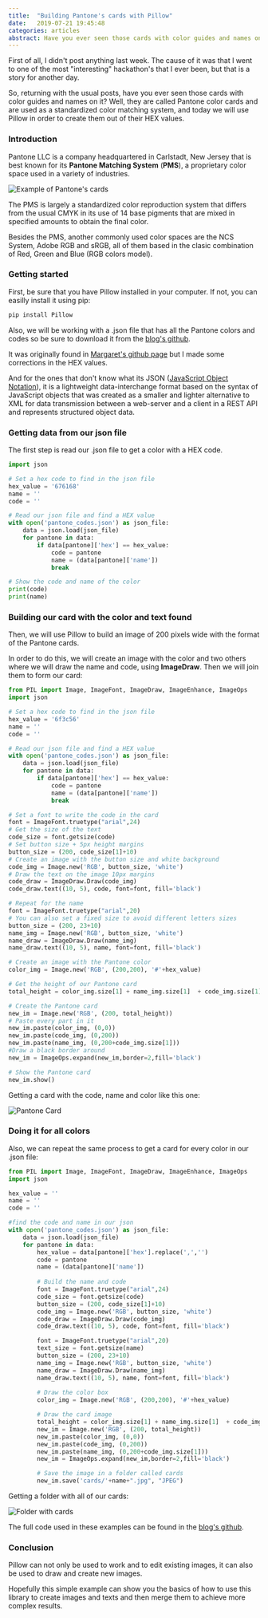 ```yaml
---
title:  "Building Pantone's cards with Pillow"
date:   2019-07-21 19:45:48
categories: articles
abstract: Have you ever seen those cards with color guides and names on it? Well, they are called Pantone color cards and today we will use Pillow to build them out of [...]
---
```

First of all, I didn't post anything last week. The cause of it was that I went to one of the most "interesting" hackathon's that I ever been, but that is a story for another day.

So, returning with the usual posts, have you ever seen those cards with color guides and names on it? Well, they are called Pantone color cards and are used as a standardized color matching system, and today we will use Pillow in order to create them out of their HEX values.

### Introduction

Pantone LLC is a company headquartered in Carlstadt, New Jersey that is best known for its **Pantone Matching System** (**PMS**), a proprietary color space used in a variety of industries.

![Example of Pantone's cards](https://munsell.com/wp-content/uploads/2014/10/pantone-plastic-color-standard-chips-collection.jpg)

The PMS is largely a standardized color reproduction system that differs from the usual CMYK in its use of 14 base pigments that are mixed in specified amounts to obtain the final color.

Besides the PMS, another commonly used color spaces are the NCS System, Adobe RGB and sRGB, all of them based in the clasic combination of Red, Green and Blue (RGB colors model).

### Getting started

First, be sure that you have Pillow installed in your computer. If not, you can easilly install it using pip:

```python
pip install Pillow
``` 
Also, we will be working with a .json file that has all the Pantone colors and codes so be sure to download it from the [blog's github](https://github.com/jpereiran/jpereiran-blog/tree/master/code/pillow/pantone).

It was originally found in [Margaret's github page](https://github.com/Margaret2/pantone-colors) but I made some corrections in the HEX values. 

And for the ones that don't know what its JSON ([JavaScript Object Notation](http://www.json.org/)), it is a lightweight data-interchange format based on the syntax of JavaScript objects that was created as a smaller and lighter alternative to XML for data transmission between a web-server and a client in a REST API and represents structured object data.

### Getting data from our json file

The first step is read our .json file to get a color with a HEX code. 

``` python
import json

# Set a hex code to find in the json file
hex_value = '676168'
name = ''
code = ''

# Read our json file and find a HEX value
with open('pantone_codes.json') as json_file:
	data = json.load(json_file)
	for pantone in data:
		if data[pantone]['hex'] == hex_value:
			code = pantone
			name = (data[pantone]['name'])
			break

# Show the code and name of the color
print(code)
print(name)
```

### Building our card with the color and text found

Then, we will use Pillow to build an image of 200 pixels wide with the format of the Pantone cards.

In order to do this, we will create an image with the color and two others where we will draw the name and code, using **ImageDraw**. Then we will join them to form our card:

``` python
from PIL import Image, ImageFont, ImageDraw, ImageEnhance, ImageOps
import json

# Set a hex code to find in the json file
hex_value = '6f3c56'
name = ''
code = ''

# Read our json file and find a HEX value
with open('pantone_codes.json') as json_file:
	data = json.load(json_file)
	for pantone in data:
		if data[pantone]['hex'] == hex_value:
			code = pantone
			name = (data[pantone]['name'])
			break

# Set a font to write the code in the card
font = ImageFont.truetype("arial",24)
# Get the size of the text
code_size = font.getsize(code)
# Set button size + 5px height margins
button_size = (200, code_size[1]+10)
# Create an image with the button size and white background
code_img = Image.new('RGB', button_size, 'white')
# Draw the text on the image 10px margins
code_draw = ImageDraw.Draw(code_img)
code_draw.text((10, 5), code, font=font, fill='black')

# Repeat for the name
font = ImageFont.truetype("arial",20)
# You can also set a fixed size to avoid different letters sizes
button_size = (200, 23+10)
name_img = Image.new('RGB', button_size, 'white')
name_draw = ImageDraw.Draw(name_img)
name_draw.text((10, 5), name, font=font, fill='black')

# Create an image with the Pantone color
color_img = Image.new('RGB', (200,200), '#'+hex_value)

# Get the height of our Pantone card
total_height = color_img.size[1] + name_img.size[1]  + code_img.size[1]

# Create the Pantone card
new_im = Image.new('RGB', (200, total_height))
# Paste every part in it
new_im.paste(color_img, (0,0))
new_im.paste(code_img, (0,200))
new_im.paste(name_img, (0,200+code_img.size[1]))
#Draw a black border around
new_im = ImageOps.expand(new_im,border=2,fill='black')

# Show the Pantone card
new_im.show()
```
Getting a card with the code, name and color like this one:

<img src="{{ site.baseurl }}/images/posts/pillow/2019_07_21_1.jpg" title="Pantone Card">

### Doing it for all colors

Also, we can repeat the same process to get a card for every color in our .json file:

``` python
from PIL import Image, ImageFont, ImageDraw, ImageEnhance, ImageOps
import json

hex_value = ''
name = ''
code = ''

#find the code and name in our json
with open('pantone_codes.json') as json_file:
	data = json.load(json_file)
	for pantone in data:
		hex_value = data[pantone]['hex'].replace(',','')
		code = pantone
		name = (data[pantone]['name'])
		
		# Build the name and code
		font = ImageFont.truetype("arial",24)
		code_size = font.getsize(code)
		button_size = (200, code_size[1]+10)
		code_img = Image.new('RGB', button_size, 'white')
		code_draw = ImageDraw.Draw(code_img)
		code_draw.text((10, 5), code, font=font, fill='black')

		font = ImageFont.truetype("arial",20)
		text_size = font.getsize(name)
		button_size = (200, 23+10)
		name_img = Image.new('RGB', button_size, 'white')
		name_draw = ImageDraw.Draw(name_img)
		name_draw.text((10, 5), name, font=font, fill='black')
		
		# Draw the color box
		color_img = Image.new('RGB', (200,200), '#'+hex_value)

		# Draw the card image
		total_height = color_img.size[1] + name_img.size[1]  + code_img.size[1]
		new_im = Image.new('RGB', (200, total_height))
		new_im.paste(color_img, (0,0))
		new_im.paste(code_img, (0,200))
		new_im.paste(name_img, (0,200+code_img.size[1]))
		new_im = ImageOps.expand(new_im,border=2,fill='black')

		# Save the image in a folder called cards
		new_im.save('cards/'+name+".jpg", "JPEG")
``` 
Getting a folder with all of our cards:

<img src="{{ site.baseurl }}/images/posts/pillow/2019_07_21_2.JPG" title="Folder with cards">

The full code used in these examples can be found in the [blog's github](https://github.com/jpereiran/jpereiran-blog/tree/master/code/pillow/pantone).

### Conclusion

Pillow can not only be used to work and to edit existing images, it can also be used to draw and create new images. 

Hopefully this simple example can show you the basics of how to use this library to create images and texts and then merge them to achieve more complex results.
